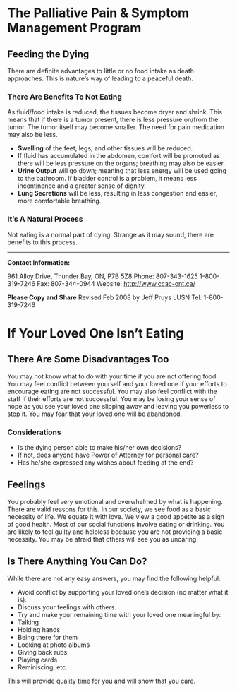 # The Palliative Pain & Symptom Management Program

## Feeding the Dying

There are definite advantages to little or no food intake as death approaches. This is nature’s way of leading to a peaceful death.

### There Are Benefits To Not Eating

As fluid/food intake is reduced, the tissues become dryer and shrink. This means that if there is a tumor present, there is less pressure on/from the tumor. The tumor itself may become smaller. The need for pain medication may also be less.

- **Swelling** of the feet, legs, and other tissues will be reduced.
- If fluid has accumulated in the abdomen, comfort will be promoted as there will be less pressure on the organs; breathing may also be easier.
- **Urine Output** will go down; meaning that less energy will be used going to the bathroom. If bladder control is a problem, it means less incontinence and a greater sense of dignity.
- **Lung Secretions** will be less, resulting in less congestion and easier, more comfortable breathing.

### It’s A Natural Process

Not eating is a normal part of dying. Strange as it may sound, there are benefits to this process.

----

**Contact Information:**

961 Alloy Drive,
Thunder Bay, ON, P7B 5Z8
Phone: 807-343-1625
1-800-319-7246
Fax: 807-344-0944
Website: http://www.ccac-ont.ca/

**Please Copy and Share**
Revised Feb 2008 by Jeff Pruys LUSN
Tel: 1-800-319-7246

# If Your Loved One Isn’t Eating

## There Are Some Disadvantages Too

You may not know what to do with your time if you are not offering food. You may feel conflict between yourself and your loved one if your efforts to encourage eating are not successful. You may also feel conflict with the staff if their efforts are not successful. You may be losing your sense of hope as you see your loved one slipping away and leaving you powerless to stop it. You may fear that your loved one will be abandoned.

### Considerations

- Is the dying person able to make his/her own decisions?
- If not, does anyone have Power of Attorney for personal care?
- Has he/she expressed any wishes about feeding at the end?

## Feelings

You probably feel very emotional and overwhelmed by what is happening. There are valid reasons for this. In our society, we see food as a basic necessity of life. We equate it with love. We view a good appetite as a sign of good health. Most of our social functions involve eating or drinking. You are likely to feel guilty and helpless because you are not providing a basic necessity. You may be afraid that others will see you as uncaring.

## Is There Anything You Can Do?

While there are not any easy answers, you may find the following helpful:

- Avoid conflict by supporting your loved one’s decision (no matter what it is).
- Discuss your feelings with others.
- Try and make your remaining time with your loved one meaningful by:
- Talking
- Holding hands
- Being there for them
- Looking at photo albums
- Giving back rubs
- Playing cards
- Reminiscing, etc.

This will provide quality time for you and will show that you care.